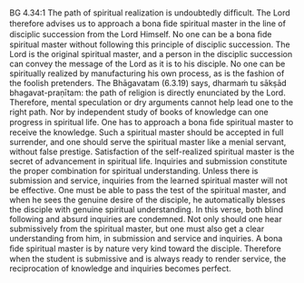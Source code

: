 BG 4.34:1	The path of spiritual realization is undoubtedly difﬁcult. The Lord therefore advises us to approach a bona ﬁde spiritual master in the line of disciplic succession from the Lord Himself. No one can be a bona ﬁde spiritual master without following this principle of disciplic succession. The Lord is the original spiritual master, and a person in the disciplic succession can convey the message of the Lord as it is to his disciple. No one can be spiritually realized by manufacturing his own process, as is the fashion of the foolish pretenders. The Bhāgavatam (6.3.19) says, dharmaṁ tu sākṣād bhagavat-praṇītam: the path of religion is directly enunciated by the Lord. Therefore, mental speculation or dry arguments cannot help lead one to the right path. Nor by independent study of books of knowledge can one progress in spiritual life. One has to approach a bona ﬁde spiritual master to receive the knowledge. Such a spiritual master should be accepted in full surrender, and one should serve the spiritual master like a menial servant, without false prestige. Satisfaction of the self-realized spiritual master is the secret of advancement in spiritual life. Inquiries and submission constitute the proper combination for spiritual understanding. Unless there is submission and service, inquiries from the learned spiritual master will not be effective. One must be able to pass the test of the spiritual master, and when he sees the genuine desire of the disciple, he automatically blesses the disciple with genuine spiritual understanding. In this verse, both blind following and absurd inquiries are condemned. Not only should one hear submissively from the spiritual master, but one must also get a clear understanding from him, in submission and service and inquiries. A bona ﬁde spiritual master is by nature very kind toward the disciple. Therefore when the student is submissive and is always ready to render service, the reciprocation of knowledge and inquiries becomes perfect.